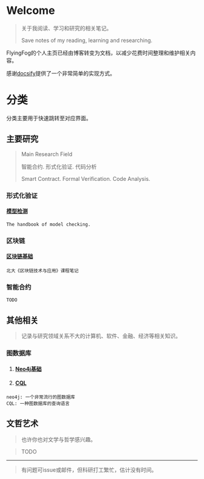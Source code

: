 # Welcome

> 关于我阅读、学习和研究的相关笔记。
>
> Save notes of my reading, learning and researching.

FlyingFog的个人主页已经由博客转变为文档，以减少花费时间整理和维护相关内容。

感谢[docsify](https://github.com/docsifyjs/docsify)提供了一个非常简单的实现方式。



# 分类

分类主要用于快速跳转至对应界面。

## 主要研究

> Main Research Field
>
> 智能合约. 形式化验证. 代码分析
>
> Smart Contract. Formal Verification. Code Analysis.   

### 形式化验证

#### [模型检测](/modelchecking/#)

```
The handbook of model checking.
```

### 区块链

#### [区块链基础](/blockchain/blockchain.md)

```
北大《区块链技术与应用》课程笔记
```

### 智能合约

```
TODO
```

## 其他相关

> 记录与研究领域关系不大的计算机、软件、金融、经济等相关知识。

### 图数据库

1. #### [Neo4j基础](/neo4j/Neo4j基础.md)     
2. #### [CQL](/neo4j/Neo4jCQL.md)

```
neo4j: 一个非常流行的图数据库
CQL: 一种图数据库的查询语言
```



## 文哲艺术

> 也许你也对文学与哲学感兴趣。

>  TODO



---

> 有问题可issue或邮件，但科研打工繁忙，估计没有时间。
